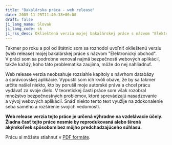 ```yaml
---
title: "Bakalárska práca - web release"
date: 2005-11-25T11:40:33+00:00
draft: false
ji_lang_name: Slovak
ji_lang_code: sk
ji_rss_desc: Oklieštená verzia mojej bakalárskej práce s názvom "Elektronický obchod". 
---
```


Takmer po roku a pol od štátnic som sa rozhodol uvoľniť oklieštenú verziu (web release) mojej bakalárskej práce s názvom "Elektronický obchod". 
V práci som sa podrobne venoval najmä bezpečnosti webových aplikácií, takže každý, koho táto problematika zaujíma, môže do nej nahliadnuť.

Web release verzia neobsahuje rozsiahle kapitoly s návrhom databázy a správcovskej aplikácie. 
Vypustil som ich kvôli obave, že by sa takmer určite našiel niekto, kto by porušil moje autorské práva a chcel prácu vydávať za svoje dielo. 
V teoretickej časti práce som však rozobral množstvo bezpečnostných problémov, ktoré sprevádzajú nasadzovanie a vývoj webových aplikácií. 
Snáď niekto tento text využije na zdokonalenie seba samého a rozšírenie svojich vedomostí.

**Web release verzia tejto práce je určená výhradne na vzdelávacie účely. Žiadna časť tejto práce nesmie by reprodukovaná alebo šírená akýmkoľvek spôsobom bez môjho predchádzajúceho súhlasu.**

Prácu si môžete stiahnuť v [PDF formáte][1].

[1]: BC.pdf 